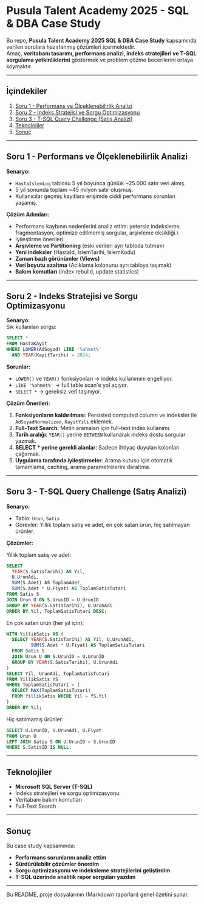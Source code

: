 #  Pusula Talent Academy 2025 - SQL & DBA Case Study

Bu repo, **Pusula Talent Academy 2025 SQL & DBA Case Study** kapsamında
verilen sorulara hazırlanmış çözümleri içermektedir.\
Amaç, **veritabanı tasarımı, performans analizi, indeks stratejileri ve
T-SQL sorgulama yetkinliklerini** göstermek ve problem çözme
becerilerini ortaya koymaktır.

------------------------------------------------------------------------

##  İçindekiler

1.  [Soru 1 - Performans ve Ölçeklenebilirlik
    Analizi](#soru-1---performans-ve-ölçeklenebilirlik-analizi)
2.  [Soru 2 - İndeks Stratejisi ve Sorgu
    Optimizasyonu](#soru-2---indeks-stratejisi-ve-sorgu-optimizasyonu)
3.  [Soru 3 - T-SQL Query Challenge (Satış
    Analizi)](#soru-3---t-sql-query-challenge-satış-analizi)
4.  [Teknolojiler](#teknolojiler)
5.  [Sonuç](#sonuç)

------------------------------------------------------------------------

##  Soru 1 - Performans ve Ölçeklenebilirlik Analizi

**Senaryo:**
- `HastaIslemLog` tablosu 5 yıl boyunca günlük \~25.000 satır veri
almış.
- 5 yıl sonunda toplam \~45 milyon satır oluşmuş.
- Kullanıcılar geçmiş kayıtlara erişimde ciddi performans sorunları
yaşamış.

**Çözüm Adımları:**
- Performans kaybının nedenlerini analiz ettim: yetersiz indeksleme,
fragmentasyon, optimize edilmemiş sorgular, arşivleme eksikliği.\
- İyileştirme önerileri:
- **Arşivleme ve Partitioning** (eski verileri ayrı tabloda tutmak)
- **Yeni indeksler** (HastaId, IslemTarihi, IslemKodu)
- **Zaman bazlı görünümler (Views)**
- **Veri boyutu azaltma** (Aciklama kolonunu ayrı tabloya taşımak)
- **Bakım komutları** (index rebuild, update statistics)

------------------------------------------------------------------------

##  Soru 2 - Indeks Stratejisi ve Sorgu Optimizasyonu

**Senaryo:**\
Sık kullanılan sorgu:

``` sql
SELECT * 
FROM HastaKayit 
WHERE LOWER(AdSoyad) LIKE '%ahmet%' 
  AND YEAR(KayitTarihi) = 2024;
```

**Sorunlar:**
- `LOWER()` ve `YEAR()` fonksiyonları → indeks kullanımını engelliyor.
- `LIKE '%ahmet%'` → full table scan'e yol açıyor.
- `SELECT *` → gereksiz veri taşınıyor.

**Çözüm Önerileri:**
1. **Fonksiyonların kaldırılması**: Persisted computed column ve
indeksler ile `AdSoyadNormalized`, `KayitYili` eklemek.
2. **Full-Text Search**: Metin aramaları için full-text index
kullanımı.
3. **Tarih aralığı**: `YEAR()` yerine `BETWEEN` kullanarak indeks dostu
sorgular yazmak.
4. **SELECT \* yerine gerekli alanlar**: Sadece ihtiyaç duyulan
kolonları çağırmak.
5. **Uygulama tarafında iyileştirmeler**: Arama kutusu için otomatik
tamamlama, caching, arama parametrelerini daraltma.

------------------------------------------------------------------------

##  Soru 3 - T-SQL Query Challenge (Satış Analizi)

**Senaryo:**
- Tablo: `Urun`, `Satis`
- Görevler: Yıllık toplam satış ve adet, en çok satan ürün, hiç
satılmayan ürünler.

**Çözümler:**

 Yıllık toplam satış ve adet:

``` sql
SELECT 
  YEAR(S.SatisTarihi) AS Yil,
  U.UrunAdi,
  SUM(S.Adet) AS ToplamAdet,
  SUM(S.Adet * U.Fiyat) AS ToplamSatisTutari
FROM Satis S
JOIN Urun U ON S.UrunID = U.UrunID
GROUP BY YEAR(S.SatisTarihi), U.UrunAdi
ORDER BY Yil, ToplamSatisTutari DESC;
```

 En çok satan ürün (her yıl için):

``` sql
WITH YillikSatis AS (
  SELECT YEAR(S.SatisTarihi) AS Yil, U.UrunAdi,
         SUM(S.Adet * U.Fiyat) AS ToplamSatisTutari
  FROM Satis S
  JOIN Urun U ON S.UrunID = U.UrunID
  GROUP BY YEAR(S.SatisTarihi), U.UrunAdi
)
SELECT Yil, UrunAdi, ToplamSatisTutari
FROM YillikSatis YS
WHERE ToplamSatisTutari = (
  SELECT MAX(ToplamSatisTutari) 
  FROM YillikSatis WHERE Yil = YS.Yil
)
ORDER BY Yil;
```

 Hiç satılmamış ürünler:

``` sql
SELECT U.UrunID, U.UrunAdi, U.Fiyat
FROM Urun U
LEFT JOIN Satis S ON U.UrunID = S.UrunID
WHERE S.SatisID IS NULL;
```

------------------------------------------------------------------------

##  Teknolojiler

-   **Microsoft SQL Server (T-SQL)**
-   İndeks stratejileri ve sorgu optimizasyonu
-   Veritabanı bakım komutları
-   Full-Text Search

------------------------------------------------------------------------

##  Sonuç

Bu case study kapsamında:
- **Performans sorunlarını analiz ettim**
- **Sürdürülebilir çözümler önerdim**
- **Sorgu optimizasyonu ve indeksleme stratejilerini geliştirdim**
- **T-SQL üzerinde analitik rapor sorguları yazdım**

------------------------------------------------------------------------

 Bu README, proje dosyalarının (Markdown raporları) genel özetini
sunar.
